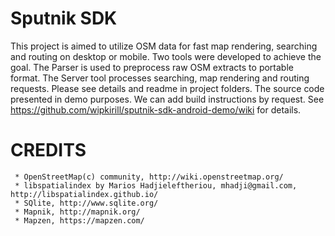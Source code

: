 # Sputnik SDK

This project is aimed to utilize OSM data for fast map rendering, searching and routing on desktop or mobile. Two tools were developed to achieve the goal. The Parser is used to preprocess raw OSM extracts to portable format. The Server tool processes searching, map rendering and routing requests. Please see details and readme in project folders. The source code presented in demo purposes. We can add build instructions by request. See https://github.com/wipkirill/sputnik-sdk-android-demo/wiki for details.


# CREDITS
     * OpenStreetMap(c) community, http://wiki.openstreetmap.org/
     * libspatialindex by Marios Hadjieleftheriou, mhadji@gmail.com, http://libspatialindex.github.io/
     * SQlite, http://www.sqlite.org/
     * Mapnik, http://mapnik.org/
     * Mapzen, https://mapzen.com/
